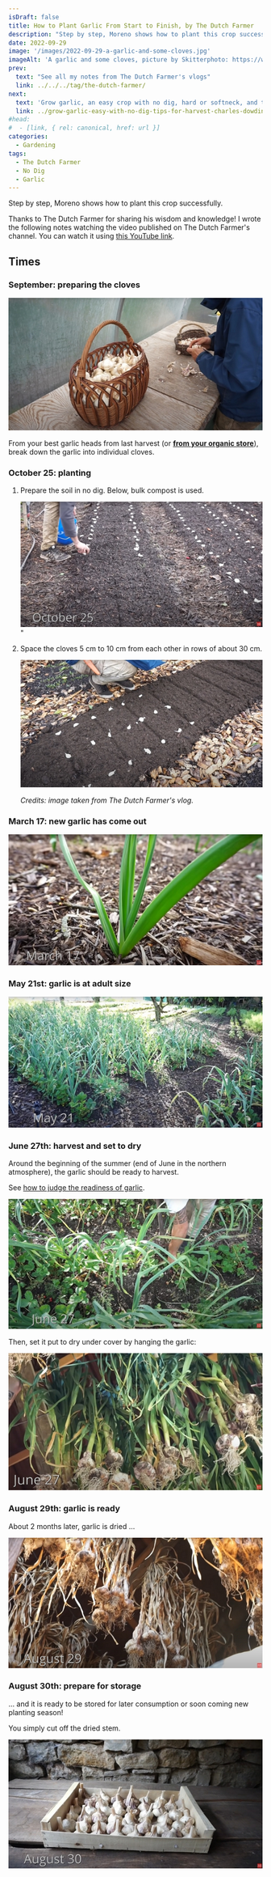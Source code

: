 ```yaml
---
isDraft: false
title: How to Plant Garlic From Start to Finish, by The Dutch Farmer
description: "Step by step, Moreno shows how to plant this crop successfully."
date: 2022-09-29
image: '/images/2022-09-29-a-garlic-and-some-cloves.jpg'
imageAlt: 'A garlic and some cloves, picture by Skitterphoto: https://www.pexels.com/fr-fr/photo/ail-aliments-brouiller-concentrer-630766/'
prev:
  text: "See all my notes from The Dutch Farmer's vlogs"
  link: ../../../tag/the-dutch-farmer/
next:
  text: 'Grow garlic, an easy crop with no dig, hard or softneck, and tips for harvest'
  link: ../grow-garlic-easy-with-no-dig-tips-for-harvest-charles-dowding/
#head:
#  - [link, { rel: canonical, href: url }]
categories:
  - Gardening
tags:
  - The Dutch Farmer
  - No Dig
  - Garlic
---
```


Step by step, Moreno shows how to plant this crop successfully.

<!-- more -->

Thanks to The Dutch Farmer for sharing his wisdom and knowledge! I wrote the following notes watching the video published on The Dutch Farmer's channel. You can watch it using [this YouTube link](https://www.youtube.com/watch?v=BNR8b4_o2LA).

## Times

### September: preparing the cloves

![Breaking down last year's garlic heads](images/september-preparing-many-cloves.jpg "Credits: image taken from The Dutch Farmer's vlog.")

From your best garlic heads from last harvest (or **[from your organic store](../supermarket-garlic-for-seed-charles-dowding/index.md)**), break down the garlic into individual cloves.

### October 25: planting

1. Prepare the soil in no dig. Below, bulk compost is used.

   ![Setup garlic on mulch](images/october-25-planting.jpg "Credits: image taken from The Dutch Farmer's vlog.")"

2. Space the cloves 5 cm to 10 cm from each other in rows of about 30 cm.

   ![Space the cloves 5 cm to 10 cm from each other in rows of about 30 cm](images/october-25-planting-details.jpg)

   _Credits: image taken from The Dutch Farmer's vlog._

### March 17: new garlic has come out

![The new garlic is out](images/march-17-young-garlic.jpg "Credits: image taken from The Dutch Farmer's vlog.")

### May 21st: garlic is at adult size

![Garlic has grown to adult size](images/may-21-adult-garlic.jpg "Credits: image taken from The Dutch Farmer's vlog.")

### June 27th: harvest and set to dry

Around the beginning of the summer (end of June in the northern atmosphere), the garlic should be ready to harvest.

See [how to judge the readiness of garlic](../how-to-judge-the-readiness-of-garlic-charles-dowding/index.md).

![Harvesting garlic](images/june-27-harvest.jpg)

Then, set it put to dry under cover by hanging the garlic:

![Setup garlic to dry](images/june-27-setup-to-dry.jpg "Credits: image taken from The Dutch Farmer's vlog.")

### August 29th: garlic is ready

About 2 months later, garlic is dried ...

![Dried garlic](images/august-29-dried-garlic.jpg "Credits: image taken from The Dutch Farmer's vlog.")

### August 30th: prepare for storage

... and it is ready to be stored for later consumption or soon coming new planting season!

You simply cut off the dried stem.

![Store garlic by cutting the stem](images/augsut-30-ready-to-store.jpg "Credits: image taken from The Dutch Farmer's vlog.")
